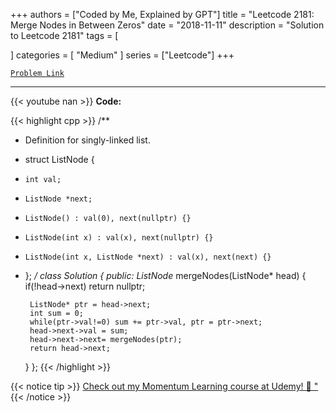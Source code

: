 
+++
authors = ["Coded by Me, Explained by GPT"]
title = "Leetcode 2181: Merge Nodes in Between Zeros"
date = "2018-11-11"
description = "Solution to Leetcode 2181"
tags = [
    
]
categories = [
    "Medium"
]
series = ["Leetcode"]
+++



[`Problem Link`](https://leetcode.com/problems/merge-nodes-in-between-zeros/description/)

---
{{< youtube nan >}}
**Code:**

{{< highlight cpp >}}
/**
 * Definition for singly-linked list.
 * struct ListNode {
 *     int val;
 *     ListNode *next;
 *     ListNode() : val(0), next(nullptr) {}
 *     ListNode(int x) : val(x), next(nullptr) {}
 *     ListNode(int x, ListNode *next) : val(x), next(next) {}
 * };
 */
class Solution {
public:
    ListNode* mergeNodes(ListNode* head) {
        if(!head->next) return nullptr;

        ListNode* ptr = head->next;
        int sum = 0;
        while(ptr->val!=0) sum += ptr->val, ptr = ptr->next;
        head->next->val = sum;
        head->next->next= mergeNodes(ptr);
        return head->next;
    }
};
{{< /highlight >}}



{{< notice tip >}}
[Check out my Momentum Learning course at Udemy! 🚀 "](https://www.udemy.com/course/blind-75-the-data-structures-and-algorithms-essentials/)
{{< /notice >}}

